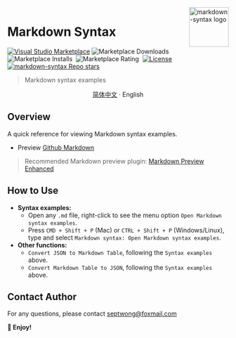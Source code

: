 <img align="right" width="90px" src="https://free2.yunpng.top/2024/10/16/670f457bc5f7a.png" alt="markdown-syntax logo" />

# Markdown Syntax

[![Visual Studio Marketplace](https://img.shields.io/visual-studio-marketplace/v/septwong.markdown-syntax?color=brightgreen&label=Visual%20Studio%20Marketplace)](https://marketplace.visualstudio.com/items?itemName=septwong.markdown-syntax)
![Marketplace Downloads](https://img.shields.io/visual-studio-marketplace/d/septwong.markdown-syntax)&nbsp;
![Marketplace Installs](https://img.shields.io/visual-studio-marketplace/i/septwong.markdown-syntax)&nbsp;
![Marketplace Rating](https://img.shields.io/visual-studio-marketplace/r/septwong.markdown-syntax)&nbsp;
[![License](https://img.shields.io/badge/license-MIT-green.svg?style=flat)](https://raw.githubusercontent.com/septwong/markdown-syntax/main/LICENSE)&nbsp;
<a href="https://github.com/septwong/markdown-syntax">
    <img alt="markdown-syntax Repo stars" src="https://img.shields.io/github/stars/septwong/markdown-syntax">
</a>

> Markdown syntax examples

<p align="center">
    <a href="https://github.com/septwong/markdown-syntax/blob/main/README_zh-cn.md"> 简体中文</a>
    ·
    <span> English</span>
</p>

## Overview

A quick reference for viewing Markdown syntax examples.

- Preview [Github Markdown](https://github.com/septwong/markdown-syntax/blob/main/markdown_en.md)
<!-- - Preview [Local Markdown](./markdown.md) -->

> Recommended Markdown preview plugin: [Markdown Preview Enhanced](https://marketplace.visualstudio.com/items?itemName=shd101wyy.markdown-preview-enhanced)

## How to Use
- **Syntax examples:**
  - Open any `.md` file, right-click to see the menu option `Open Markdown syntax examples`.
  - Press `CMD + Shift + P` (Mac) or `CTRL + Shift + P` (Windows/Linux), type and select `Markdown syntax: Open Markdown syntax examples`.
- **Other functions:**
  - `Convert JSON to Markdown Table`, following the `Syntax examples` above.
  - `Convert Markdown Table to JSON`, following the `Syntax examples` above.

<!-- ### Examples

![Right-click Menu](https://free2.yunpng.top/2024/10/16/670f455078df5.png)

![Command Input](https://free2.yunpng.top/2024/10/16/670f455076a40.png) -->

## Contact Author

For any questions, please contact septwong@foxmail.com

**🎉 Enjoy!**